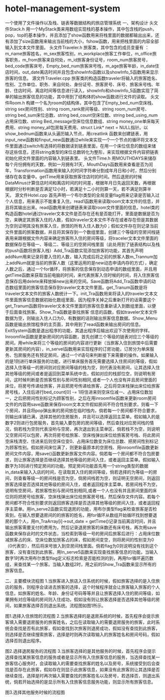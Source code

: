 # hotel-management-system
一个使用了文件操作以及栈、链表等数据结构的旅店管理系统
一、架构设计
头文件Stack.h
用一个MyStack类来用数组实现栈的基本操作，其中包含栈的push，pop，top的基本操作，并且添加了show函数用来将栈里面的数据都输出出来，还有添加了size函数用来输出当前栈的大小，fshow函数，用来把栈里面的内容全部输入到文本文件里面。
头文件Traveler.h
旅客类，其中包含的成员变量有 ：m_name旅客姓名，m_sex旅客性别，m_workplace旅客工作单位，m_office旅客职务，m_from旅客来自何处，m_id旅客身份证号，room_num旅客房号，bed_code旅客床号，Empty_bed_num旅客床号栈，m_age旅客年龄，in_date住店时间，out_date离店时间并且包含showInfo函数以及showInfo_5函数用来显示旅客的信息。
源文件Traveler.cpp
旅客类的构造函数traveler将输入的旅客姓名、性别、工作单位、职务、来自何处、身份证号、旅客房号、床号、旅客床号栈、年龄、住店时间、离店时间等信息进行读入，showInfo和showInfo_5函数实现了简单的输出旅客信息的功能，其中用到了结构体的show函数进行文件的读取。
头文件Room.h
构建一个名为room的结构体，其中包含了Empty_bed_num空床栈、string sex房间性别、string room_rank房间等级、string room_num房号、string bed_sum床位总数、string bed_count空床位数、string bed_using_num占用床位数、string Bed_message空床位信息数组、string money_one单床每天费用、string money_all包房每天费用、struct Link* next = NULL指针。以show_bednum函数来从头遍历输入节点，用creatlink 函数来创建链表，用input_new函数和finput_new函数通过while来实现一个一个节点的循环将文本文件里面通过switch有选择的将数据读到链表里面，在用一个床位信息的数组来储存这些信息，还将string类型的床位总数转化为整形，来实现根据文件内容把链表初始化把文件里面的内容输入到链表里。
	头文件Time.h
	用MOUTHDAYS来储存每个月份拥有的天数，例如一月拥有31天，MouthDays函数用来查看是否为闰年，Transformation函数用来输入的时间字符串分割成年月日和小时，然后分别储存在各变量中。getTime用来获取旅客住店时的时间。然后退房的时候DataMinus计算住店时间和离店时间的时间差，根据年月日先返回天数，再根据根据时分秒判断是否满足12小时，若满足十二小时则算一天，若不满足则算半天。
源文件Hotel.cpp
首先声明一个布尔类型的全局变量flag用来记录是否输入过个人信息，用来表示不能重复入住。read1函数用来读取room文本文件的信息，并且将其输出出来。read函数用来创建链表来读取room文件里面的信息。hotel类的构造函数hotel通过traveler文本文件是否存在还有是否能打开，里面是数据是否为空，来确定其旅客入住的人数，假如traveler文本文件不存在或者存在但是其数据为空则证明其没有旅客入住，旅馆的所有入住人数为0；假如文件存在则记录当前文件里面的旅客数据，并且将其保存到一个数组里面，创建三个等级的空房间栈链表用来跟根据文件内容来确定旅客所入住的房间等级，将traceler文本文件里面的数据保存在等级一、等级二、等级三的空房间栈里面（此处用到了链表结构以及栈的push函数将旅客入栈）Add_Tra函数实现添加旅客的功能，其首先声明addNum用来记录将要入住的人数，输入完成后将之前的旅客人数m_Trannum加上addNum就是当前的旅客人数（这里运用的是new动态申请内存的方式），确定人数之后，通过一个for循环，将旅客的信息保存到动态申请的数组里面，并且用getTime函数来获取当前电脑的时间，来代表旅客入住时候的时间，将入住旅客信息保存后用delete来释放掉new出来的空间。Save函数将Add_Tra函数申请的动态数组里面的旅客信息保存到traveler文本文件里面。get_Tranum函数是将traveler文本文件的旅客人数统计一下。init_Tra函数用来将读入的traveler文本文件里面旅客信息数据初始化数组里面，因为程序关掉之后重新打开的话需要这个get_Tranum函数将traveler文本文件里面的旅客信息重新读入到数组里面，以便于后面查找旅客。Show_Tra函数是查找旅客 信息的函数，假如traveler文本文件数据为空，则输出入住人口为0，有数据的话则输出旅客信息数据。Show_Menu函数是输出旅馆程序的主页面，其中用到了read函数来输出房间的信息。ExitSystem函数是退出程序的功能，其退出程序后输出欢迎下次使用的字样。Inroomfile函数是更新房间的内容函数，首先创建三个等级的链表对应三个等级的房间，用while来将三个等级的房间的内容进行更新（当旅客入住到旅馆中后需要更新其房间的内容），in_servel函数用来实现程序的订房功能，订房分为单床服务、包房服务还有预定房间，通过一个if语句来判断接下来需要的操作。如果输入的是1则进行单床服务的功能，进行单床服务首先需要选择入住房间的等级，假如选择入住等级一的房间则对应房间等级的栈为空，则代表没有房间，让其选择入住其他等级的房间或者是返回到菜单系统中去，假如对应的栈部位空，则说明有房间，这时候判断是否旅客性别与房间性别相同,或者一个人也没有并且房间里面的床位，将房号传递给旅客，并且把房号传递给旅客，之后将空床栈弹出床位给旅客房号栈，入住后进行bed_count[0] -= 1将住进来则空床位减一、占用床位数加一，之后把房间性别标记为顾客性别，之后在用inroomfile函数来更新room房间文件的内容用save函数来保存room文本文件假如房间不符合性别要求，则看一下个房间，并且将pop弹出来的房间放在临时栈内，倘若每一个房间都不符合要求，则输出床铺已满，选择其他的住房服务，并且可以选择返回主菜单。假如输入的是数字2则进行包房服务，首先输入要包房的房间等级，然后查找对应房间栈的情况，倘若栈为空则代表没哟与空房，再次退出到主菜单区，倘若栈不为空，则说明又空房间可以包房，再次将房号给旅客、空床栈弹出床位给旅客房号栈、将此房间空床栈清空、住进来后则空床位变0、占用床位数变为床位总数、把房间性别标记为顾客性别。假如房间床位满了，则更新最原本的空房栈、用inroomfile函数更新房间文件内容，用save()函数更新旅客文件内容。倘若每一个房间都不符合包房要求，则让旅客选择是否继续选择其他等级的房间入住，或者返回主菜单。假如输入数字为3则进行预定房间的功能。预定房间功能首先用一个string类型的数据in_data来输入入店的时间，在读取其入住的房间等级，倘若选择的为等级一的房间，则查看等级一的房间栈是否为空，倘房间栈若为空，则证明无空房间，则返回旅客选择是否选择其他等级的房间入住，或者返回程序主菜单。若房间栈不为空，说明有空房间，若旅客性别与房间性别相同,或者一个人也没有并且房间里面的床位则将把房号给旅客，空床栈弹出床位给旅客房号栈，然后保存文件内容。若每个房间都不符合性别要求则返回旅客选择是否选择其他等级的房间入住，或者返回程序主菜单。用in_serve2函数实现退房的功能，用布尔类型flag来检查旅客是否检索到，在输入想要退房间的的旅客的姓名，用for循环从数组开始循环找到想要退房的那个人，用m_TraArray[i]->out_date = getTime()记录当前离店时间，并且输出旅客需要支付的费用为，然后记录退房旅客的床数还有床号栈，再次用save函数来保存此时的文件状态，当检索到等级一号的房间后旅客后进行：占用床位数减旅客占的床、空床位数加旅客占的床，假如房间变空，则将房间的性别变为0（0代表空），然后将床号放入到空房间栈里面。倘若flag为0则说明没有找到这个旅客，没有查找到此旅客。用In_serve5函数来实现查找旅客信息的功能，当输入数字1时再次用布尔类型flag定义标志检索是否能检测的到，再用for循环遍历数组，来查找某一个旅客。当输入数组2时，用之前的Show_Tra函数来显示所有的旅客信息。

二、主要模块流程图
1.当旅客进入旅店入住系统的时候，假如旅客选择的是入住旅店的服务，则程序会读进去旅客的选择，这个时候程序就会让旅客输入旅客的个人信息，如旅客的姓名、年龄、身份证号码等等并且让旅客选择入住的房间等级，如果拥有对应等级的房间则入住成功，假如没有则让旅客选择是否选择其他等级的房间，如果旅客选择否则退出系统。流程图如图1所示。

图1.选择入住旅馆的流程图
2.当旅客选择的是退房系统的时候，首先程序会提示旅客填入需要退房服务的旅客姓名，之后在读取输入的需要退房服务的旅客，此时系统会查找是否有此旅客，假如查找到次旅客则退房成功，假如没有查找到此旅客，则选择是否继续搜索旅客，选择是时则再次读取输入的旅客姓名和房间号码，假如选择否则退出程序。

图2.选择退房服务的流程图
3.当旅客选择的是其他服务的时候，首先程序会提示选择查找某旅客信息的服务或者是显示所有入住旅客信息的服务，当选择查找某一旅客信心服务时，会读取输入的需要查找旅客的姓名以及房号，系统接受到后会查找是否存在此旅客，假如存在则显示此旅客信息，如果没有此旅客则让其选择是否继续查找，选择是时再次输入需要查找的旅客姓名以及房号，若选择否，则退出系统，倘若开始选择的是显示所有入住旅客信息服务功能，则显示所有旅客信息。

图3.选择其他服务时候的流程图
